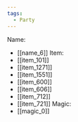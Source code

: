 ```yaml
---
tags:
  - Party
---
```

Name:
- [[name_6]]
Item:
- [[item_101]]
- [[item_1271]]
- [[item_1551]]
- [[item_600]]
- [[item_606]]
- [[item_712]]
- [[item_721]]
Magic:
- [[magic_0]]
